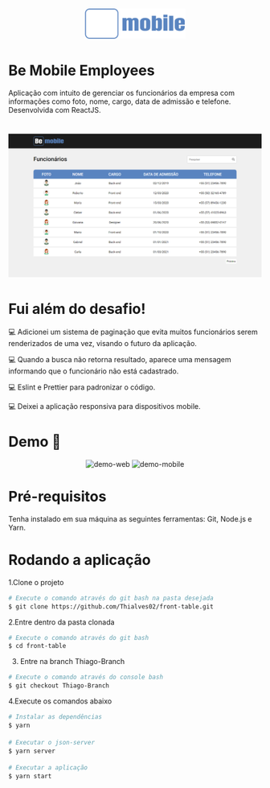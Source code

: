<h1 align="center">
    <img alt="Be Mobile" src="./src/assets/github/logo.png" width="200px" />
</h1>

# Be Mobile Employees

Aplicação com intuito de gerenciar os funcionários da empresa com informações como foto, nome, cargo, data de admissão e telefone. Desenvolvida com ReactJS.

<h1 align="center">
    <img alt="Be Mobile" src="./src/assets/github/readme.png" width="600px" />
</h1>

# Fui além do desafio!

💻 Adicionei um sistema de paginação que evita muitos funcionários serem renderizados de uma vez, visando o futuro da aplicação.

💻 Quando a busca não retorna resultado, aparece uma mensagem informando que o funcionário não está cadastrado.

💻 Eslint e Prettier para padronizar o código.

💻 Deixei a aplicação responsiva para dispositivos mobile.

# Demo 📸

<div align="center" >
  <img src="./src/assets/github/web.gif" alt="demo-web" height="425">
  <img src="./src/assets/github/mobile.gif" alt="demo-mobile" height="425">
</div>

# Pré-requisitos

Tenha instalado em sua máquina as seguintes ferramentas: Git, Node.js e Yarn.

# Rodando a aplicação

1.Clone o projeto

```bash
# Execute o comando através do git bash na pasta desejada
$ git clone https://github.com/Thialves02/front-table.git
```

2.Entre dentro da pasta clonada

```bash
# Execute o comando através do git bash
$ cd front-table
```

3. Entre na branch Thiago-Branch

```bash
# Execute o comando através do console bash
$ git checkout Thiago-Branch
```

4.Execute os comandos abaixo

```bash
# Instalar as dependências
$ yarn

# Executar o json-server
$ yarn server

# Executar a aplicação
$ yarn start
```
